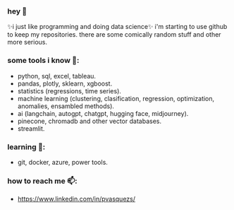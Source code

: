 ### hey 👋
✨i just like programming and doing data science✨
i'm starting to use github to keep my repositories. there are some comically random stuff and other more serious.

### some tools i know 🔭:
* python, sql, excel, tableau.
* pandas, plotly, sklearn, xgboost.
* statistics (regressions, time series).
* machine learning (clustering, clasification, regression, optimization, anomalies, ensambled methods).
* ai (langchain, autogpt, chatgpt, hugging face, midjourney).
* pinecone, chromadb and other vector databases.
* streamlit.

### learning 🌱:
* git, docker, azure, power tools.

### how to reach me 📫:
* https://www.linkedin.com/in/pvasquezs/
  

<!--  
**patrickjvsa/patrickjvsa** is a ✨ _special_ ✨ repository because its `README.md` (this file) appears on your GitHub profile.

Here are some ideas to get you started:

- 🔭 I’m currently working on ...
- 🌱 I’m currently learning ...
- 👯 I’m looking to collaborate on ...
- 🤔 I’m looking for help with ...
- 💬 Ask me about ...
- 📫 How to reach me: ...
- 😄 Pronouns: ...
- ⚡ Fun fact: ...
-->
